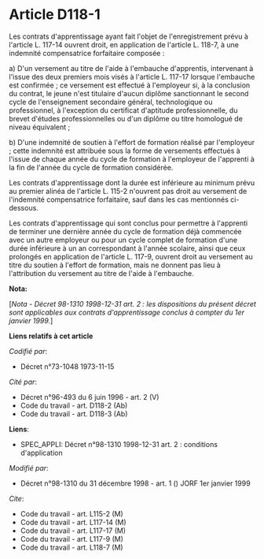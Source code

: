 # Article D118-1

Les contrats d'apprentissage ayant fait l'objet de l'enregistrement prévu à l'article L. 117-14 ouvrent droit, en application
de l'article L. 118-7, à une indemnité compensatrice forfaitaire composée :

a) D'un versement au titre de l'aide à l'embauche d'apprentis, intervenant à l'issue des deux premiers mois visés à l'article
L. 117-17 lorsque l'embauche est confirmée ; ce versement est effectué à l'employeur si, à la conclusion du contrat, le jeune
n'est titulaire d'aucun diplôme sanctionnant le second cycle de l'enseignement secondaire général, technologique ou
professionnel, à l'exception du certificat d'aptitude professionnelle, du brevet d'études professionnelles ou d'un diplôme ou
titre homologué de niveau équivalent ;

b) D'une indemnité de soutien à l'effort de formation réalisé par l'employeur ; cette indemnité est attribuée sous la forme
de versements effectués à l'issue de chaque année du cycle de formation à l'employeur de l'apprenti à la fin de l'année du
cycle de formation considérée.

Les contrats d'apprentissage dont la durée est inférieure au minimum prévu au premier alinéa de l'article L. 115-2 n'ouvrent
pas droit au versement de l'indemnité compensatrice forfaitaire, sauf dans les cas mentionnés ci-dessous.

Les contrats d'apprentissage qui sont conclus pour permettre à l'apprenti de terminer une dernière année du cycle de
formation déjà commencée avec un autre employeur ou pour un cycle complet de formation d'une durée inférieure à un an
correspondant à l'année scolaire, ainsi que ceux prolongés en application de l'article L. 117-9, ouvrent droit au versement
au titre du soutien à l'effort de formation, mais ne donnent pas lieu à l'attribution du versement au titre de l'aide à
l'embauche.

**Nota:**

[*Nota - Décret 98-1310 1998-12-31 art. 2 : les dispositions du présent décret sont applicables aux contrats d'apprentissage
conclus à compter du 1er janvier 1999.*]

**Liens relatifs à cet article**

_Codifié par_:

  - Décret n°73-1048 1973-11-15

_Cité par_:

  - Décret n°96-493 du 6 juin 1996 - art. 2 (V)
  - Code du travail - art. D118-2 (Ab)
  - Code du travail - art. D118-3 (Ab)

**Liens**:

  - SPEC_APPLI: Décret n°98-1310 1998-12-31 art. 2 : conditions d'application

_Modifié par_:

  - Décret n°98-1310 du 31 décembre 1998 - art. 1 () JORF 1er janvier 1999

_Cite_:

  - Code du travail - art. L115-2 (M)
  - Code du travail - art. L117-14 (M)
  - Code du travail - art. L117-17 (M)
  - Code du travail - art. L117-9 (M)
  - Code du travail - art. L118-7 (M)
